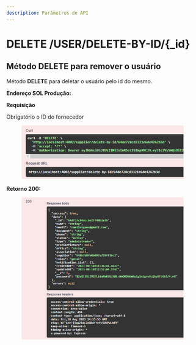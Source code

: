 ```yaml
---
description: Parâmetros de API
---
```


# DELETE /USER/DELETE-BY-ID/{\_id}

## Método DELETE para remover o usuário

Método **DELETE** para deletar o usuário pelo id do mesmo.

**Endereço SOL Produção:**&#x20;

**Requisição**

Obrigatório o ID do fornecedor

<figure><img src="../../.gitbook/assets/Screenshot_11 (2).png" alt=""><figcaption></figcaption></figure>

**Retorno 200:**

<figure><img src="../../.gitbook/assets/Screenshot_19.png" alt=""><figcaption></figcaption></figure>

